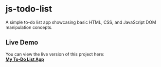 # js-todo-list

A simple to-do list app showcasing basic HTML, CSS, and JavaScript DOM manipulation concepts.

## Live Demo

You can view the live version of this project here:  
[**My To-Do List App**](https://fsundstr.github.io/js-todo-list/)

